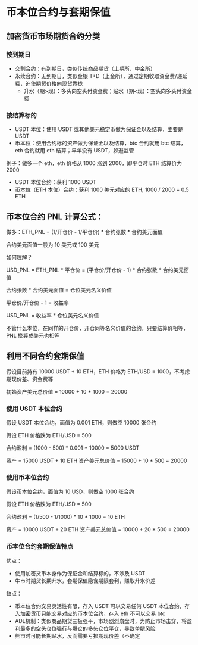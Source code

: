 # 币本位合约与套期保值

## 加密货币市场期货合约分类

### 按到期日

- 交割合约：有到期日，类似传统商品期货（上期所、中金所）
- 永续合约：无到期日，类似金银 T+D（上金所），通过定期收取资金费/递延费，迫使期货价格向现货靠拢
  - 升水（期>现）：多头向空头付资金费；贴水（期<现）：空头向多头付资金费

### 按结算标的

- USDT 本位：使用 USDT 或其他美元稳定币做为保证金以及结算，主要是 USDT
- 币本位：使用合约标的资产做为保证金以及结算，btc 合约就用 btc 结算，eth 合约就用 eth 结算；早年没有 USDT，躲避监管

例子：做多一个 eth，eth 价格从 1000 涨到 2000，即平仓时 ETH 结算价为 2000
- USDT 本位合约：获利 1000 USDT
- 币本位（ETH 本位）合约：获利 1000 美元对应的 ETH, 1000 / 2000 = 0.5 ETH

## 币本位合约 PNL 计算公式：

做多：ETH_PNL = (1/开仓价 - 1/平仓价) * 合约张数 * 合约美元面值

合约美元面值一般为 10 美元或 100 美元

如何理解？

USD_PNL = ETH_PNL * 平仓价 = (平仓价/开仓价 - 1) * 合约张数 * 合约美元面值

合约张数 * 合约美元面值 = 仓位美元名义价值

平仓价/开仓价 - 1 = 收益率

USD_PNL = 收益率 * 仓位美元名义价值

不管什么本位，在同样的开仓价，开仓同等名义价值的合约，只要结算价相等，PNL 换算成美元也相等

## 利用不同合约套期保值

假设目前持有 10000 USDT + 10 ETH，ETH 价格为 ETH/USD = 1000，不考虑期现价差、资金费等

初始资产美元总价值 = 10000 + 10 * 1000 = 20000

### 使用 USDT 本位合约

假设 USDT 本位合约，面值为 0.001 ETH，则做空 10000 张合约

假设 ETH 价格跌为 ETH/USD = 500

合约盈利 = (1000 - 500) * 0.001 * 10000 = 5000 USDT

资产 = 15000 USDT + 10 ETH
资产美元总价值 = 15000 + 10 * 500 = 20000

### 使用币本位合约

假设币本位合约，面值为 10 USD，则做空 1000 张合约

假设 ETH 价格跌为 ETH/USD = 500

合约盈利 = (1/500 - 1/1000) * 10 * 1000 = 10 ETH

资产 = 10000 USDT + 20 ETH
资产美元总价值 = 10000 + 20 * 500 = 20000

### 币本位合约套期保值特点

优点：
- 使用加密货币本身作为保证金和结算标的，不涉及 USDT
- 牛市时期货长期升水，套期保值隐含期限套利，赚取升水价差

缺点：
- 币本位合约交易灵活性有限，存入 USDT 可以交易任何 USDT 本位合约，存入加密货币只能交易对应的币本位合约，存入 eth 不可以交易 btc
- ADL机制：类似商品期货三板强平，市场剧烈崩盘时，为防止市场击穿，将盈利最多的空头仓位强行与爆仓的多头仓位平仓，导致单腿风险
- 熊市时可能长期贴水，反而需要亏损期现价差（不确定


